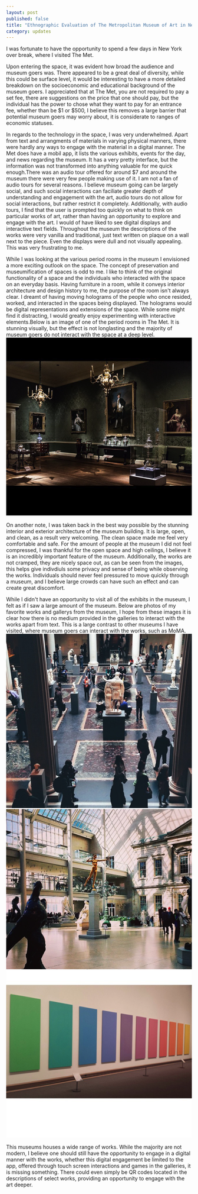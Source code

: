 ```yaml
---
layout: post
published: false
title: "Ethnographic Evaluation of The Metropolitan Museum of Art in New York "
category: updates
---
```


I was fortunate to have the opportunity to spend a few days in New York over break, where I visited The Met.

Upon entering the space, it was evident how broad the audience and museum goers was. There appeared to be a great deal of diversity, while this could be surface level, it would be interesting to have a more detailed breakdown on the socioeconomic and educational background of the museum goers. I appreciated that at The Met, you are not required to pay a set fee, there are suggestions on the price that one should pay, but the individual has the power to chose what they want to pay for an entrance fee, whether than be $1 or $500, I believe this removes a large barrier that potential museum goers may worry about, it is considerate to ranges of economic statuses. 

In regards to the technology in the space, I was very underwhelmed. Apart from text and arrangments of materials in varying physical manners, there were hardly any ways to engage with the material in a digital manner. The Met does have a mobil app, it lists the various exhibits, events for the day, and news regarding the museum. It has a very pretty interface, but the information was not transformed into anything valuable for me quick enough.There was an audio tour offered for around $7 and around the museum there were very few people making use of it. I am not a fan of audio tours for several reasons. I believe museum going can be largely social, and such social interactions can faciliate greater depth of understanding and engagement with the art, audio tours do not allow for social interactions, but rather restrict it completely. Additionally, with audio tours, I find that the user is prompted too quickly on what to think on particular works of art, rather than having an opportunity to explore and engage with the art. I would of have liked to see digital displays and interactive text fields. Throughout the museum the descriptions of the works were very vanilla and traditional, just text written on plaque on a wall next to the piece. Even the displays were dull and not visually appealing. This was very frustrating to me. 

While I was looking at the various period rooms in the museum I envisioned a more exciting outlook on the space. The concept of preservation and museumification of spaces is odd to me. I like to think of the original functionality of a space and the individuals who interacted with the space on an everyday basis. Having furniture in a room, while it conveys interior architecture and design history to me, the purpose of the room isn't always clear. I dreamt of having moving holograms of the people who once resided, worked, and interacted in the spaces being displayed. The holograms would be digital representations and extensions of the space. While some might find it distracting, I would greatly enjoy experimenting with interactive elements.Below is an image of one of the period rooms in The Met. It is stunning visually, but the effect is not longlasting and the majority of museum goers do not interact with the space at a deep level. 
![periodroom.PNG](/assets/periodroom.PNG)

On another note, I was taken back in the best way possible by the stunning interior and exterior architecture of the museum building. It is large, open, and clean, as a result very welcoming. The clean space made me feel very comfortable and safe. For the amount of people at the museum I did not feel compressed, I was thankful for the open space and high ceilings, I believe it is an incredibly important feature of the museum. Additionally, the works are not cramped, they are nicely space out, as can be seen from the images, this helps give indivdiuls some privacy and sense of being while observing the works. Individuals should never feel pressured to move quickly through a museum, and I believe large crowds can have such an effect and can create great discomfort.

While I didn't have an opportunity to visit all of the exhibits in the museum, I felt as if I saw a large amount of the museum. Below are photos of my favorite works and gallerys from the museum, I hope from these images it is clear how there is no medium provided in the galleries to interact with the works apart from text. This is a large contrast to other museums I have visited, where museum goers can interact with the works, such as MoMA. 
![sculptures.PNG](/assets/sculptures.PNG)
![metinside.PNG](/assets/metinside.PNG)
![color.PNG](/assets/color.PNG)

This museums houses a wide range of works. While the majority are not modern, I believe one should still have the opportunity to engage in a digital manner with the works, whether this digital engagement be limited to the app, offered through touch screen interactions and games in the galleries, it is missing something. There could even simply be QR codes located in the descriptions of select works, providing an opportunity to engage with the art deeper. 


